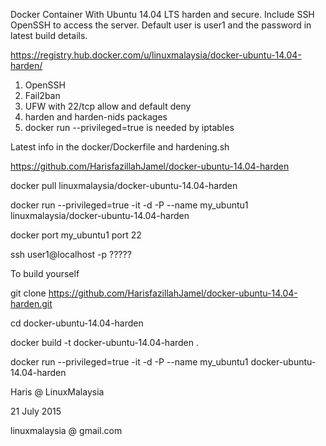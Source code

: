 Docker Container With Ubuntu 14.04 LTS harden and secure. Include SSH OpenSSH to access the server. Default user is user1 and the password in latest build details.

https://registry.hub.docker.com/u/linuxmalaysia/docker-ubuntu-14.04-harden/

1) OpenSSH
2) Fail2ban
3) UFW with 22/tcp allow and default deny
4) harden and harden-nids packages
5) docker run --privileged=true is needed by iptables

Latest info in the docker/Dockerfile and hardening.sh

https://github.com/HarisfazillahJamel/docker-ubuntu-14.04-harden

docker pull linuxmalaysia/docker-ubuntu-14.04-harden

docker run --privileged=true -it -d -P --name my_ubuntu1 linuxmalaysia/docker-ubuntu-14.04-harden

docker port my_ubuntu1 port 22

ssh user1@localhost -p ?????

To build yourself

git clone https://github.com/HarisfazillahJamel/docker-ubuntu-14.04-harden.git

cd docker-ubuntu-14.04-harden

docker build -t docker-ubuntu-14.04-harden .

docker run --privileged=true -it -d -P --name my_ubuntu1 docker-ubuntu-14.04-harden

Haris @ LinuxMalaysia

21 July 2015

linuxmalaysia @ gmail.com
